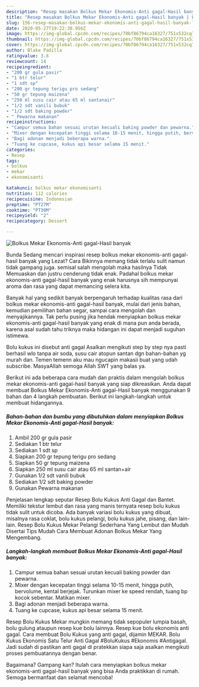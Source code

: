 ```yaml
---
description: "Resep masakan Bolkus Mekar Ekonomis-Anti gagal-Hasil banyak | Langkah Membuat Bolkus Mekar Ekonomis-Anti gagal-Hasil banyak Yang Menggugah Selera"
title: "Resep masakan Bolkus Mekar Ekonomis-Anti gagal-Hasil banyak | Langkah Membuat Bolkus Mekar Ekonomis-Anti gagal-Hasil banyak Yang Menggugah Selera"
slug: 156-resep-masakan-bolkus-mekar-ekonomis-anti-gagal-hasil-banyak-langkah-membuat-bolkus-mekar-ekonomis-anti-gagal-hasil-banyak-yang-menggugah-selera
date: 2020-05-27T19:22:38.956Z
image: https://img-global.cpcdn.com/recipes/70bf86794ca16327/751x532cq70/bolkus-mekar-ekonomis-anti-gagal-hasil-banyak-foto-resep-utama.jpg
thumbnail: https://img-global.cpcdn.com/recipes/70bf86794ca16327/751x532cq70/bolkus-mekar-ekonomis-anti-gagal-hasil-banyak-foto-resep-utama.jpg
cover: https://img-global.cpcdn.com/recipes/70bf86794ca16327/751x532cq70/bolkus-mekar-ekonomis-anti-gagal-hasil-banyak-foto-resep-utama.jpg
author: Blake Padilla
ratingvalue: 3.8
reviewcount: 14
recipeingredient:
- "200 gr gula pasir"
- "1 btr telur"
- "1 sdt sp"
- "200 gr tepung terigu pro sedang"
- "50 gr tepung maizena"
- "250 ml susu cair atau 65 ml santanair"
- "1/2 sdt vanili bubuk"
- "1/2 sdt baking powder"
- " Pewarna makanan"
recipeinstructions:
- "Campur semua bahan sesuai urutan kecuali baking powder dan pewarna."
- "Mixer dengan kecepatan tinggi selama 10-15 menit, hingga putih, bervolume, kental berjejak. Turunkan mixer ke speed rendah, tuang bp kocok sebentar. Matikan mixer."
- "Bagi adonan menjadi beberapa warna."
- "Tuang ke cupcase, kukus api besar selama 15 menit."
categories:
- Resep
tags:
- bolkus
- mekar
- ekonomisanti

katakunci: bolkus mekar ekonomisanti 
nutrition: 112 calories
recipecuisine: Indonesian
preptime: "PT27M"
cooktime: "PT30M"
recipeyield: "2"
recipecategory: Dessert

---
```



![Bolkus Mekar Ekonomis-Anti gagal-Hasil banyak](https://img-global.cpcdn.com/recipes/70bf86794ca16327/751x532cq70/bolkus-mekar-ekonomis-anti-gagal-hasil-banyak-foto-resep-utama.jpg)

Bunda Sedang mencari inspirasi resep bolkus mekar ekonomis-anti gagal-hasil banyak yang Lezat? Cara Bikinnya memang tidak terlalu sulit namun tidak gampang juga. semisal salah mengolah maka hasilnya Tidak Memuaskan dan justru cenderung tidak enak. Padahal bolkus mekar ekonomis-anti gagal-hasil banyak yang enak harusnya sih mempunyai aroma dan rasa yang dapat memancing selera kita.

Banyak hal yang sedikit banyak berpengaruh terhadap kualitas rasa dari bolkus mekar ekonomis-anti gagal-hasil banyak, mulai dari jenis bahan, kemudian pemilihan bahan segar, sampai cara mengolah dan menyajikannya. Tak perlu pusing jika hendak menyiapkan bolkus mekar ekonomis-anti gagal-hasil banyak yang enak di mana pun anda berada, karena asal sudah tahu triknya maka hidangan ini dapat menjadi suguhan istimewa.

Bolu kukus ini disebut anti gagal Asalkan mengikuti step by step nya pasti berhasil wlo tanpa air soda, susu cair atopun santan dgn bahan-bahan yg murah dan. Temen temenn aku mau ngucapin makasii buat yang udah subscribe. MasyaAllah semoga Allah SWT yang balas ya.


Berikut ini ada beberapa cara mudah dan praktis dalam mengolah bolkus mekar ekonomis-anti gagal-hasil banyak yang siap dikreasikan. Anda dapat membuat Bolkus Mekar Ekonomis-Anti gagal-Hasil banyak menggunakan 9 bahan dan 4 langkah pembuatan. Berikut ini langkah-langkah untuk membuat hidangannya.

<!--inarticleads1-->

##### Bahan-bahan dan bumbu yang dibutuhkan dalam menyiapkan Bolkus Mekar Ekonomis-Anti gagal-Hasil banyak:

1. Ambil 200 gr gula pasir
1. Sediakan 1 btr telur
1. Sediakan 1 sdt sp
1. Siapkan 200 gr tepung terigu pro sedang
1. Siapkan 50 gr tepung maizena
1. Siapkan 250 ml susu cair atau 65 ml santan+air
1. Gunakan 1/2 sdt vanili bubuk
1. Sediakan 1/2 sdt baking powder
1. Gunakan  Pewarna makanan


Penjelasan lengkap seputar Resep Bolu Kukus Anti Gagal dan Bantet. Memiliki tekstur lembut dan rasa yang manis ternyata resep bolu kukus tidak sulit untuk dicoba. Ada banyak variasi bolu kukus yang dibuat, misalnya rasa coklat, bolu kukus pelangi, bolu kukus jahe, pisang, dan lain-lain. Resep Bolu Kukus Mekar Pelangi Sederhana Yang Lembut dan Mudah Disertai Tips Mudah Cara Membuat Adonan Bolkus Mekar Yang Mengembang. 

<!--inarticleads2-->

##### Langkah-langkah membuat Bolkus Mekar Ekonomis-Anti gagal-Hasil banyak:

1. Campur semua bahan sesuai urutan kecuali baking powder dan pewarna.
1. Mixer dengan kecepatan tinggi selama 10-15 menit, hingga putih, bervolume, kental berjejak. Turunkan mixer ke speed rendah, tuang bp kocok sebentar. Matikan mixer.
1. Bagi adonan menjadi beberapa warna.
1. Tuang ke cupcase, kukus api besar selama 15 menit.


Resep Bolu Kukus Mekar mungkin memang tidak sepopuler lumpia basah, bolu gulung ataupun resep kue bolu lainnya. Resep kue bolu ekonomis anti gagal. Cara membuat Bolu Kukus yang anti gagal, dijamin MEKAR. Bolu Kukus Ekonomis Satu Telur Anti Gagal #BoluKukus #Ekonomis #Antigagal. Jadi sudah di pastikan anti gagal di pratekkan siapa saja asalkan mengikuti proses pembuatannya dengan benar. 

Bagaimana? Gampang kan? Itulah cara menyiapkan bolkus mekar ekonomis-anti gagal-hasil banyak yang bisa Anda praktikkan di rumah. Semoga bermanfaat dan selamat mencoba!
